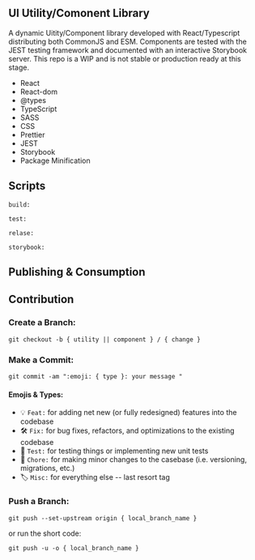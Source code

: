 ## UI Utility/Comonent Library
A dynamic Uitity/Component library developed with React/Typescript distributing both CommonJS and ESM. Components are tested with the JEST testing framework and documented with an interactive Storybook server. This repo is a WIP and is not stable or production ready at this stage.

- React
- React-dom
- @types
- TypeScript
- SASS
- CSS
- Prettier
- JEST
- Storybook
- Package Minification

## Scripts
```
build:
```
```
test:
```
```
relase:
```
```
storybook:
```

## Publishing & Consumption

## Contribution
### Create a Branch:
```
git checkout -b { utility || component } / { change }
```

### Make a Commit:
```
git commit -am ":emoji: { type }: your message "
```
#### Emojis & Types:
- :bulb: ` Feat: ` for adding net new (or fully redesigned) features into the codebase
- :hammer_and_wrench: ` Fix: ` for bug fixes, refactors, and optimizations to the existing codebase
- :construction: ` Test: ` for testing things or implementing new unit tests
- :pushpin: ` Chore: ` for making minor changes to the casebase (i.e. versioning, migrations, etc.)
- :label: ` Misc: ` for everything else -- last resort tag

### Push a Branch:
```
git push --set-upstream origin { local_branch_name }
```
or run the short code:
```
git push -u -o { local_branch_name }
```
